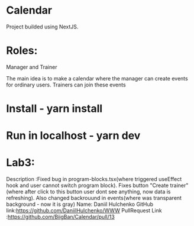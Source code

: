 # Calendar
Project builded using NextJS.
# Roles:
Manager and Trainer

The main idea is to make a calendar where the manager can create events for ordinary users. Trainers can join these events

# Install - yarn install

# Run in localhost - yarn dev

# Lab3:

Description :Fixed bug in program-blocks.tsx(where triggered useEffect hook and user cannot switch program block). Fixes button "Create trainer"(where after click to this button user dont see anything, now data is refreshing). Also changed backrouund in events(where was transparent background - now it is gray)
Name: Daniil Hulchenko
GitHub link:https://github.com/DaniilHulchenko/WWW
PullRequest Link :https://github.com/BiigBan/Calendar/pull/13
